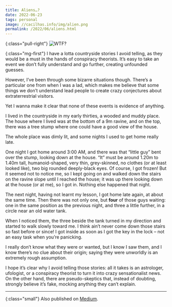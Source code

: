 ```yaml
---
title: Aliens…?
date: 2022-06-23
tags: personal
image: //cacilhas.info/img/alien.png
permalink: /2022/06/aliens.html
---
```


[medium]: https://cacilhas.medium.com/aliens-4fc040b78dd0

{:class="pull-right"} <img alt="WTF?" src="{{{ image }}}" />

{:class="mg-first"} I have a lotta countryside stories I avoid telling, as
they would be a must in the hands of conspiracy theorists. It’s easy to take an
event we don’t fully understand and go further, creating unfounded guesses.

However, I’ve been through some bizarre situations though. There’s a particular
one from when I was a lad, which makes me believe that some things we don’t
understand lead people to create crazy conjectures about extraterrestrial
visitors.

Yet I wanna make it clear that none of these events is evidence of anything.

I lived in the countryside in my early thirties, a wooded and muddy place. The
house where I lived was at the bottom of a 9m ravine, and on the top, there was
a tree stump where one could have a good view of the house.

The whole place was dimly lit, and some nights I used to get home really late.

One night I got home around 3:00 AM, and there was that “little guy” bent over
the stump, looking down at the house. “It” must be around 1.20m to 1.40m tall,
humanoid-shaped, very thin, grey-skinned, no clothes (or at least looked like),
two big rounded deeply-black eyes. Of course, I got frozen! But it seemed not to
notice me, so I kept going on and walked down the stairs on the ravine slope
until I reached the house; it was up there looking down at the house (or at me),
so I got in. Nothing else happened that night.

The next night, having not learnt my lesson, I got home late again, at about the
same time. Then there was not only one, but **four** of those guys waiting: one
in the same position as the previous night, and three a little further, in a
circle near an old water tank.

When I noticed them, the three beside the tank turned in my direction and
started to walk slowly toward me. I think ain’t never come down those stairs so
fast before or since! I got inside as soon as I got the key in the lock – not an
easy task when you’re panicking.

I really don’t know what they were or wanted, but I know I saw them, and I know
there’s no clue about their origin; saying they were unworldly is an extremely
rough assumption.

I hope it’s clear why I avoid telling those stories: all it takes is an
astrologer, ufologist, or a conspiracy theorist to turn it into crazy
sensationalist news. On the other hand, there are pseudo-skeptics that, instead
of doubting, strongly believe it’s fake, mocking anything they can’t explain.

-----

{:class="small"} Also published on [Medium][medium].